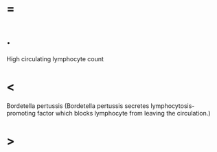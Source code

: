 # =

# .

High circulating lymphocyte count

# <

Bordetella pertussis (Bordetella pertussis secretes lymphocytosis-promoting factor which blocks lymphocyte from leaving the circulation.)

# >
